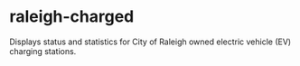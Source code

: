 # raleigh-charged
Displays status and statistics for City of Raleigh owned electric vehicle (EV) charging stations.
